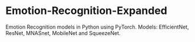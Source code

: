 # Emotion-Recognition-Expanded
Emotion Recognition models in Python using PyTorch. Models: EfficientNet, ResNet, MNASnet, MobileNet and SqueezeNet.
